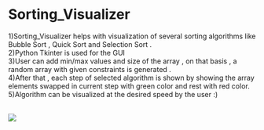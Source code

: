 # Sorting_Visualizer

1)Sorting_Visualizer helps with visualization of several sorting algorithms like Bubble Sort , Quick Sort and Selection Sort . 
<br>
2)Python Tkinter is used for the GUI 
<br>
3)User can add min/max values and size of the array , on that basis , a random array with given constraints is generated . 
<br>
4)After that , each step of selected algorithm is shown by showing the array elements swapped in current step with green color and rest with red color. 
<br>
5)Algorithm can be visualized at the desired speed by the user :) 

<br>

<img src="https://i.ibb.co/23YG018/github.png">

<br>
